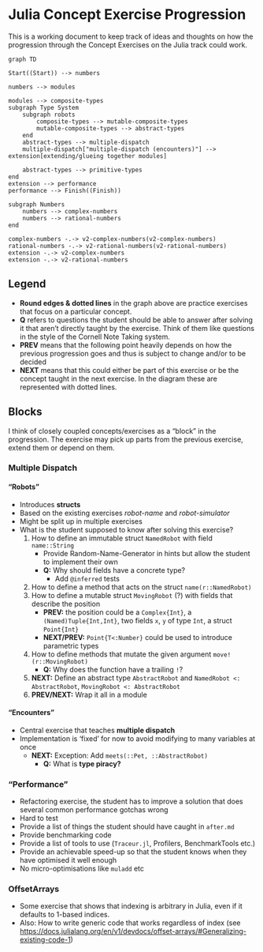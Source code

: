 # Julia Concept Exercise Progression

This is a working document to keep track of ideas and thoughts on how the progression through the Concept Exercises on the Julia track could work.

```mermaid
graph TD

Start((Start)) --> numbers

numbers --> modules

modules --> composite-types
subgraph Type System
	subgraph robots
		composite-types --> mutable-composite-types
		mutable-composite-types --> abstract-types
	end
	abstract-types --> multiple-dispatch
	multiple-dispatch["multiple-dispatch (encounters)"] --> extension[extending/glueing together modules]

	abstract-types --> primitive-types
end
extension --> performance
performance --> Finish((Finish))

subgraph Numbers
	numbers --> complex-numbers
	numbers --> rational-numbers
end

complex-numbers -.-> v2-complex-numbers(v2-complex-numbers)
rational-numbers -.-> v2-rational-numbers(v2-rational-numbers)
extension -.-> v2-complex-numbers
extension -.-> v2-rational-numbers
```

## Legend

- **Round edges & dotted lines** in the graph above are practice exercises that focus on a particular concept.
- **Q** refers to questions the student should be able to answer after solving it that aren’t directly taught by the exercise. Think of them like questions in the style of the Cornell Note Taking system.
- **PREV** means that the following point heavily depends on how the previous progression goes and thus is subject to change and/or to be decided
- **NEXT** means that this could either be part of this exercise or be the concept taught in the next exercise. In the diagram these are represented with dotted lines.

## Blocks

I think of closely coupled concepts/exercises as a “block” in the progression. The exercise may pick up parts from the previous exercise, extend them or depend on them.

### Multiple Dispatch

#### “Robots”

- Introduces **structs**
- Based on the existing exercises _robot-name_ and _robot-simulator_
- Might be split up in multiple exercises
- What is the student supposed to know after solving this exercise?
  1. How to define an immutable struct `NamedRobot` with field `name::String`
     - Provide Random-Name-Generator in hints but allow the student to implement their own
     - **Q:** Why should fields have a concrete type?
       - Add `@inferred` tests
  1. How to define a method that acts on the struct `name(r::NamedRobot)`
  1. How to define a mutable struct `MovingRobot` (?) with fields that describe the position
     - **PREV:** the position could be a `Complex{Int}`, a `(Named)Tuple{Int,Int}`, two fields `x`, `y` of type `Int`, a struct `Point{Int}`
     - **NEXT/PREV:** `Point{T<:Number}` could be used to introduce parametric types
  1. How to define methods that mutate the given argument `move!(r::MovingRobot)`
     - **Q:** Why does the function have a trailing `!`?
  1. **NEXT:** Define an abstract type `AbstractRobot` and `NamedRobot <: AbstractRobot`, `MovingRobot <: AbstractRobot`
  1. **PREV/NEXT:** Wrap it all in a module

#### “Encounters”

- Central exercise that teaches **multiple dispatch**
- Implementation is ‘fixed’ for now to avoid modifying to many variables at once
  - **NEXT:** Exception: Add `meets(::Pet, ::AbstractRobot)`
    - **Q:** What is **type piracy?**

### “Performance”

- Refactoring exercise, the student has to improve a solution that does several common performance gotchas wrong
- Hard to test
- Provide a list of things the student should have caught in `after.md`
- Provide benchmarking code
- Provide a list of tools to use (`Traceur.jl`, Profilers, BenchmarkTools etc.)
- Provide an achievable speed-up so that the student knows when they have optimised it well enough
- No micro-optimisations like `muladd` etc

### OffsetArrays

- Some exercise that shows that indexing is arbitrary in Julia, even if it defaults to 1-based indices.
- Also: How to write generic code that works regardless of index (see https://docs.julialang.org/en/v1/devdocs/offset-arrays/#Generalizing-existing-code-1)
